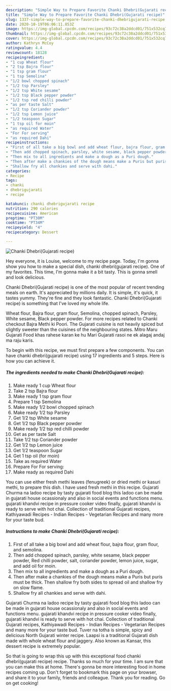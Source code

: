 ```yaml
---
description: "Simple Way to Prepare Favorite Chanki Dhebri(Gujarati recipe)"
title: "Simple Way to Prepare Favorite Chanki Dhebri(Gujarati recipe)"
slug: 1337-simple-way-to-prepare-favorite-chanki-dhebrigujarati-recipe
date: 2020-10-19T06:06:11.853Z
image: https://img-global.cpcdn.com/recipes/93c72c38a2ddcd01/751x532cq70/chanki-dhebrigujarati-recipe-recipe-main-photo.jpg
thumbnail: https://img-global.cpcdn.com/recipes/93c72c38a2ddcd01/751x532cq70/chanki-dhebrigujarati-recipe-recipe-main-photo.jpg
cover: https://img-global.cpcdn.com/recipes/93c72c38a2ddcd01/751x532cq70/chanki-dhebrigujarati-recipe-recipe-main-photo.jpg
author: Kathryn McCoy
ratingvalue: 4.4
reviewcount: 18128
recipeingredient:
- "1 cup Wheat flour"
- "2 tsp Bajra flour"
- "1 tsp gram flour"
- "1 tsp Semolina"
- "1/2 bowl chopped spinach"
- "1/2 tsp Parsley"
- "1/2 tsp White sesame"
- "1/2 tsp Black pepper powder"
- "1/2 tsp red chilli powder"
- "as per taste Salt"
- "1/2 tsp Coriander powder"
- "1/2 tsp Lemon juice"
- "1/2 teaspoon Sugar"
- "1 tsp oil for moin"
- "as required Water"
- "For For serving"
- "as required Dahi"
recipeinstructions:
- "First of all take a big bowl and add wheat flour, bajra flour, gram flour, and semolina."
- "Then add chopped spinach, parsley, white sesame, black pepper powder, Red chilli powder, salt, coriander powder, lemon juice, sugar, and add oil for moin."
- "Then mix to all ingredients and make a dough as a Puri dough."
- "Then after make a chankies of the dough means make a Puris but puris must be thick. Then shallow fry both sides to spread oil and shallow fry on slow flame."
- "Shallow fry all chankies and serve with dahi."
categories:
- Recipe
tags:
- chanki
- dhebrigujarati
- recipe

katakunci: chanki dhebrigujarati recipe 
nutrition: 290 calories
recipecuisine: American
preptime: "PT30M"
cooktime: "PT34M"
recipeyield: "4"
recipecategory: Dessert

---
```



![Chanki Dhebri(Gujarati recipe)](https://img-global.cpcdn.com/recipes/93c72c38a2ddcd01/751x532cq70/chanki-dhebrigujarati-recipe-recipe-main-photo.jpg)

Hey everyone, it is Louise, welcome to my recipe page. Today, I'm gonna show you how to make a special dish, chanki dhebri(gujarati recipe). One of my favorites. This time, I'm gonna make it a bit tasty. This is gonna smell and look delicious.

Chanki Dhebri(Gujarati recipe) is one of the most popular of recent trending meals on earth. It's appreciated by millions daily. It is simple, it's quick, it tastes yummy. They're fine and they look fantastic. Chanki Dhebri(Gujarati recipe) is something that I've loved my whole life.

Wheat flour, Bajra flour, gram flour, Semolina, chopped spinach, Parsley, White sesame, Black pepper powder. For more recipes related to Chanki checkout Bajra Methi ki Poori. The Gujarati cuisine is not heavily spiced but slightly sweeter than the cuisines of the neighbouring states. Mitro Maru Gujarati Food khas rahese karan ke hu Mari Gujarati rasoi ne ek alagaj andaj ma raju karis.


To begin with this recipe, we must first prepare a few components. You can have chanki dhebri(gujarati recipe) using 17 ingredients and 5 steps. Here is how you can achieve it.

<!--inarticleads1-->

##### The ingredients needed to make Chanki Dhebri(Gujarati recipe):

1. Make ready 1 cup Wheat flour
1. Take 2 tsp Bajra flour
1. Make ready 1 tsp gram flour
1. Prepare 1 tsp Semolina
1. Make ready 1/2 bowl chopped spinach
1. Make ready 1/2 tsp Parsley
1. Get 1/2 tsp White sesame
1. Get 1/2 tsp Black pepper powder
1. Make ready 1/2 tsp red chilli powder
1. Get as per taste Salt
1. Take 1/2 tsp Coriander powder
1. Get 1/2 tsp Lemon juice
1. Get 1/2 teaspoon Sugar
1. Get 1 tsp oil (for moin)
1. Take as required Water
1. Prepare For For serving:
1. Make ready as required Dahi


You can use either fresh methi leaves (fenugreek) or dried methi or kasuri methi, to prepare this dish. I have used fresh methi in this recipe. Gujarati Churma na ladoo recipe by tasty gujarati food blog this ladoo can be made in gujarati house ocassionaly and also in social events and functions menu. gujarati khandvi recipe in pressure cooker video finally, gujarati khandvi is ready to serve with hot chai. Collection of traditional Gujarati recipes, Kathiyawadi Recipes - Indian Recipes - Vegetarian Recipes and many more for your taste bud. 

<!--inarticleads2-->

##### Instructions to make Chanki Dhebri(Gujarati recipe):

1. First of all take a big bowl and add wheat flour, bajra flour, gram flour, and semolina.
1. Then add chopped spinach, parsley, white sesame, black pepper powder, Red chilli powder, salt, coriander powder, lemon juice, sugar, and add oil for moin.
1. Then mix to all ingredients and make a dough as a Puri dough.
1. Then after make a chankies of the dough means make a Puris but puris must be thick. Then shallow fry both sides to spread oil and shallow fry on slow flame.
1. Shallow fry all chankies and serve with dahi.


Gujarati Churma na ladoo recipe by tasty gujarati food blog this ladoo can be made in gujarati house ocassionaly and also in social events and functions menu. gujarati khandvi recipe in pressure cooker video finally, gujarati khandvi is ready to serve with hot chai. Collection of traditional Gujarati recipes, Kathiyawadi Recipes - Indian Recipes - Vegetarian Recipes and many more for your taste bud. Tuver na totha is simple, spicy and delicious North Gujarati winter recipe. Laapsi is a traditional Gujarati dish made with whole wheat flour and jaggery. Also known as Kansar, this dessert recipe is extremely popular. 

So that is going to wrap this up with this exceptional food chanki dhebri(gujarati recipe) recipe. Thanks so much for your time. I am sure that you can make this at home. There's gonna be more interesting food in home recipes coming up. Don't forget to bookmark this page on your browser, and share it to your family, friends and colleague. Thank you for reading. Go on get cooking!
